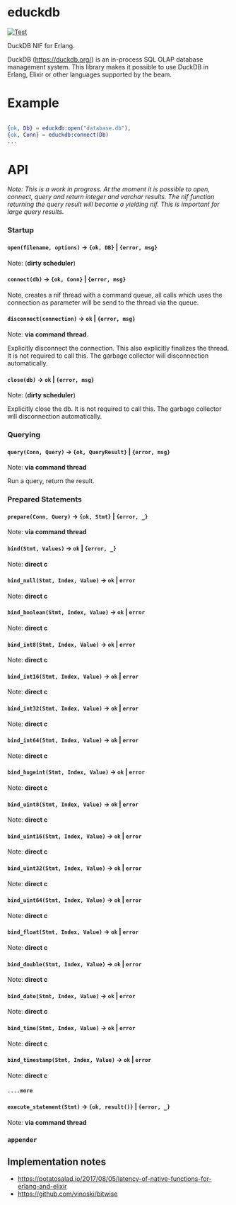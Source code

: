 # educkdb

[![Test](https://github.com/mmzeeman/educkdb/actions/workflows/test.yml/badge.svg)](https://github.com/mmzeeman/educkdb/actions/workflows/test.yml)

DuckDB NIF for Erlang. 

DuckDB (https://duckdb.org/) is an in-process SQL OLAP database management system. This library makes it possible to 
use DuckDB in Erlang, Elixir or other languages supported by the beam.

# Example

```erlang

{ok, Db} = educkdb:open("database.db"),
{ok, Conn} = educkdb:connect(Db)
...

```

# API

*Note: This is a work in progress. At the moment it is possible to open, connect, query and return integer and
varchar results. The nif function returning the query result will become a yielding nif. This is important for
large query results.*

### Startup

#### `open(filename, options)` -> `{ok, DB}` | `{error, msg}` 

Note: (**dirty scheduler**) 

#### `connect(db)` -> `{ok, Conn}` | `{error, msg}`

Note, creates a nif thread with a command queue, all calls which uses the 
connection as parameter will be send to the thread via the queue.

#### `disconnect(connection)` -> `ok` | `{error, msg}`

Note: **via command thread**.

Explicitly disconnect the connection. This also explicitly finalizes the thread.
It is not required to call this. The garbage collector will disconnection 
automatically.

#### `close(db)` -> `ok` | `{error, msg}`

Note: (**dirty scheduler**)

Explicitly close the db. It is not required to call this. The garbage collector 
will disconnection automatically.

### Querying

#### `query(Conn, Query)` -> `{ok, QueryResult}` | `{error, msg}`

Note: **via command thread**

Run a query, return the result.

### Prepared Statements

#### `prepare(Conn, Query)` -> `{ok, Stmt}` | `{error, _}`

Note: **via command thread**

#### `bind(Stmt, Values)` -> `ok` | `{error, _}`

Note: **direct c**

#### `bind_null(Stmt, Index, Value)` -> `ok` | `error`
Note: **direct c**

#### `bind_boolean(Stmt, Index, Value)` -> `ok` | `error`
Note: **direct c**

#### `bind_int8(Stmt, Index, Value)` -> `ok` | `error`
Note: **direct c**

#### `bind_int16(Stmt, Index, Value)` -> `ok` | `error`
Note: **direct c**

#### `bind_int32(Stmt, Index, Value)` -> `ok` | `error`
Note: **direct c**

#### `bind_int64(Stmt, Index, Value)` -> `ok` | `error`
Note: **direct c**

#### `bind_hugeint(Stmt, Index, Value)` -> `ok` | `error`
Note: **direct c**

#### `bind_uint8(Stmt, Index, Value)` -> `ok` | `error`
Note: **direct c**

#### `bind_uint16(Stmt, Index, Value)` -> `ok` | `error`
Note: **direct c**

#### `bind_uint32(Stmt, Index, Value)` -> `ok` | `error`
Note: **direct c**

#### `bind_uint64(Stmt, Index, Value)` -> `ok` | `error`
Note: **direct c**

#### `bind_float(Stmt, Index, Value)` -> `ok` | `error`
Note: **direct c**

#### `bind_double(Stmt, Index, Value)` -> `ok` | `error`
Note: **direct c**

#### `bind_date(Stmt, Index, Value)` -> `ok` | `error`
Note: **direct c**

#### `bind_time(Stmt, Index, Value)` -> `ok` | `error`
Note: **direct c**

#### `bind_timestamp(Stmt, Index, Value)` -> `ok` | `error`
Note: **direct c**

#### `....more`

#### `execute_statement(Stmt)` -> `{ok, result()}` | `{error, _}`

Note: **via command thread**

### `appender`

#### 

## Implementation notes

 * https://potatosalad.io/2017/08/05/latency-of-native-functions-for-erlang-and-elixir
 * https://github.com/vinoski/bitwise

